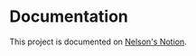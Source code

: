 # Documentation
This project is documented on [Nelson's Notion](https://www.notion.so/nelsonlim/ab7b42b28df646ddb2da945e6119e072?v=1ac92595f0f64735b23bcb2b3a41ff1c&pvs=4).